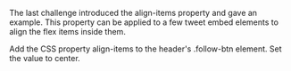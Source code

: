 The last challenge introduced the align-items property and gave an example. This property can be applied to a few tweet embed elements to align the flex items inside them.


Add the CSS property align-items to the header's .follow-btn element. Set the value to center.
